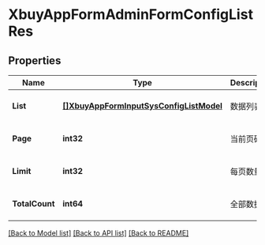 # XbuyAppFormAdminFormConfigListRes

## Properties
Name | Type | Description | Notes
------------ | ------------- | ------------- | -------------
**List** | [**[]XbuyAppFormInputSysConfigListModel**](xbuy.app.form.input.SysConfigListModel.md) | 数据列表 | [optional] [default to null]
**Page** | **int32** | 当前页码 | [optional] [default to 1]
**Limit** | **int32** | 每页数量 | [optional] [default to 10]
**TotalCount** | **int64** | 全部数据量 | [optional] [default to null]

[[Back to Model list]](../README.md#documentation-for-models) [[Back to API list]](../README.md#documentation-for-api-endpoints) [[Back to README]](../README.md)

